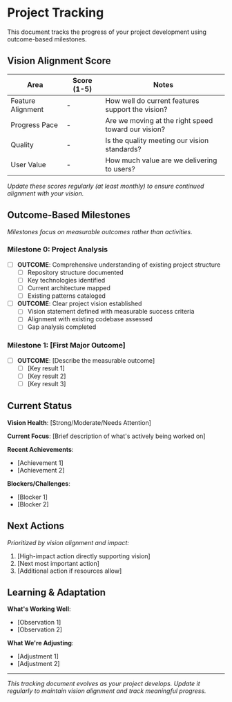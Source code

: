 # Project Tracking

This document tracks the progress of your project development using outcome-based milestones.

## Vision Alignment Score

| Area | Score (1-5) | Notes |
|------|-------------|-------|
| Feature Alignment | - | How well do current features support the vision? |
| Progress Pace | - | Are we moving at the right speed toward our vision? |
| Quality | - | Is the quality meeting our vision standards? |
| User Value | - | How much value are we delivering to users? |

*Update these scores regularly (at least monthly) to ensure continued alignment with your vision.*

## Outcome-Based Milestones

*Milestones focus on measurable outcomes rather than activities.*

### Milestone 0: Project Analysis
- [ ] **OUTCOME**: Comprehensive understanding of existing project structure
  - [ ] Repository structure documented
  - [ ] Key technologies identified
  - [ ] Current architecture mapped
  - [ ] Existing patterns cataloged
- [ ] **OUTCOME**: Clear project vision established
  - [ ] Vision statement defined with measurable success criteria
  - [ ] Alignment with existing codebase assessed
  - [ ] Gap analysis completed

### Milestone 1: [First Major Outcome]
- [ ] **OUTCOME**: [Describe the measurable outcome]
  - [ ] [Key result 1]
  - [ ] [Key result 2]
  - [ ] [Key result 3]

## Current Status

**Vision Health**: [Strong/Moderate/Needs Attention]

**Current Focus**: [Brief description of what's actively being worked on]

**Recent Achievements**:
- [Achievement 1]
- [Achievement 2]

**Blockers/Challenges**:
- [Blocker 1]
- [Blocker 2]

## Next Actions

*Prioritized by vision alignment and impact:*

1. [High-impact action directly supporting vision]
2. [Next most important action]
3. [Additional action if resources allow]

## Learning & Adaptation

**What's Working Well**:
- [Observation 1]
- [Observation 2]

**What We're Adjusting**:
- [Adjustment 1]
- [Adjustment 2]

---

*This tracking document evolves as your project develops. Update it regularly to maintain vision alignment and track meaningful progress.* 